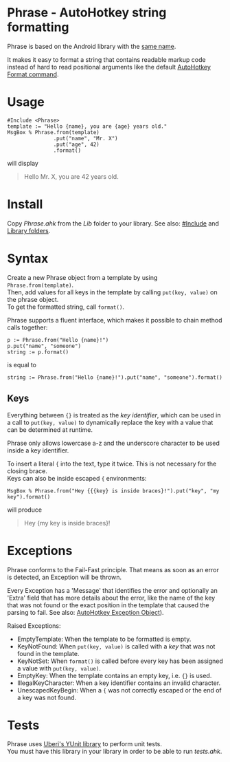 # Phrase - AutoHotkey string formatting
Phrase is based on the Android library with the [same name](https://github.com/square/phrase/).

It makes it easy to format a string that contains readable markup code instead of hard to read positional arguments like the default [AutoHotkey Format command](http://ahkscript.org/docs/commands/Format.htm).

# Usage

    #Include <Phrase>
    template := "Hello {name}, you are {age} years old."
    MsgBox % Phrase.from(template)
                   .put("name", "Mr. X")
                   .put("age", 42)
                   .format()

will display

> Hello Mr. X, you are 42 years old.

# Install
Copy *Phrase.ahk* from the *Lib* folder to your library. See also: [#Include](http://ahkscript.org/docs/commands/_Include.htm) and [Library folders](http://ahkscript.org/docs/Functions.htm#lib).

# Syntax
Create a new Phrase object from a template by using `Phrase.from(template)`.
<br>
Then, add values for all keys in the template by calling `put(key, value)` on the phrase object.
<br>
To get the formatted string, call `format()`.

Phrase supports a fluent interface, which makes it possible to chain method calls together:

    p := Phrase.from("Hello {name}!")
    p.put("name", "someone")
    string := p.format()

is equal to

    string := Phrase.from("Hello {name}!").put("name", "someone").format()

## Keys
Everything between `{}` is treated as the *key identifier*, which can be used in a call to `put(key, value)` to dynamically replace the key with a value that can be determined at runtime.

Phrase only allows lowercase a-z and the underscore character to be used inside a key identifier.

To insert a literal `{` into the text, type it twice.
This is not necessary for the closing brace.
<br>
Keys can also be inside escaped `{` environments:

    MsgBox % Phrase.from("Hey {{{key} is inside braces}!").put("key", "my key").format()

will produce

> Hey {my key is inside braces}!

# Exceptions
Phrase conforms to the Fail-Fast principle.
That means as soon as an error is detected, an Exception will be thrown.

Every Exception has a 'Message' that identifies the error and optionally an 'Extra' field that has more details about the error, like the name of the key that was not found or the exact position in the template that caused the parsing to fail. See also: [AutoHotkey Exception Object](http://ahkscript.org/docs/commands/Throw.htm#Exception)).

Raised Exceptions:

  - EmptyTemplate: When the template to be formatted is empty.
  - KeyNotFound: When  `put(key, value)` is called with a *key* that was not found in the template.
  - KeyNotSet: When `format()` is called before every key has been assigned a value with `put(key, value)`.
  - EmptyKey: When the template contains an empty key, i.e. `{}` is used.
  - IllegalKeyCharacter: When a key identifier contains an invalid character.
  - UnescapedKeyBegin: When a `{` was not correctly escaped or the end of a key was not found.

# Tests
Phrase uses [Uberi's YUnit library](https://github.com/Uberi/Yunit) to perform unit tests.
<br>
You must have this library in your library in order to be able to run *tests.ahk*.
